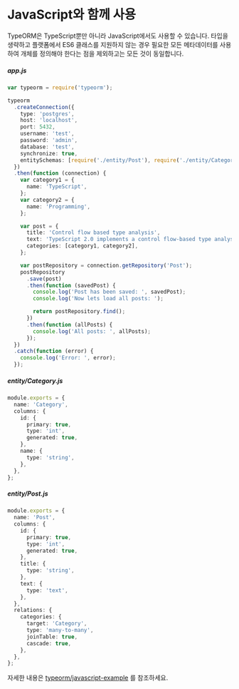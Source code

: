 # JavaScript와 함께 사용

TypeORM은 TypeScript뿐만 아니라 JavaScript에서도 사용할 수 있습니다.
타입을 생략하고 플랫폼에서 ES6 클래스를 지원하지 않는 경우 필요한 모든 메타데이터를 사용하여
개체를 정의해야 한다는 점을 제외하고는 모든 것이 동일합니다.

##### app.js

```typescript
var typeorm = require('typeorm');

typeorm
  .createConnection({
    type: 'postgres',
    host: 'localhost',
    port: 5432,
    username: 'test',
    password: 'admin',
    database: 'test',
    synchronize: true,
    entitySchemas: [require('./entity/Post'), require('./entity/Category')],
  })
  .then(function (connection) {
    var category1 = {
      name: 'TypeScript',
    };
    var category2 = {
      name: 'Programming',
    };

    var post = {
      title: 'Control flow based type analysis',
      text: 'TypeScript 2.0 implements a control flow-based type analysis for local variables and parameters.',
      categories: [category1, category2],
    };

    var postRepository = connection.getRepository('Post');
    postRepository
      .save(post)
      .then(function (savedPost) {
        console.log('Post has been saved: ', savedPost);
        console.log('Now lets load all posts: ');

        return postRepository.find();
      })
      .then(function (allPosts) {
        console.log('All posts: ', allPosts);
      });
  })
  .catch(function (error) {
    console.log('Error: ', error);
  });
```

##### entity/Category.js

```typescript
module.exports = {
  name: 'Category',
  columns: {
    id: {
      primary: true,
      type: 'int',
      generated: true,
    },
    name: {
      type: 'string',
    },
  },
};
```

##### entity/Post.js

```typescript
module.exports = {
  name: 'Post',
  columns: {
    id: {
      primary: true,
      type: 'int',
      generated: true,
    },
    title: {
      type: 'string',
    },
    text: {
      type: 'text',
    },
  },
  relations: {
    categories: {
      target: 'Category',
      type: 'many-to-many',
      joinTable: true,
      cascade: true,
    },
  },
};
```

자세한 내용은 [typeorm/javascript-example](https://github.com/typeorm/javascript-example) 를 참조하세요.
